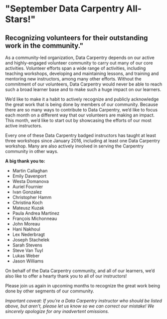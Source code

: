 # "September Data Carpentry All-Stars!"
## Recognizing volunteers for their outstanding work in the community."


As a community-led organization, Data Carpentry depends on our active and highly-engaged volunteer community to carry out many of our core activities. Volunteer efforts span a wide range of activities, including teaching workshops, developing and maintaining lessons, and training and mentoring new instructors, among many other efforts. Without the commitment of our volunteers, Data Carpentry would never be able to reach such a broad learner base and to make such a huge impact on our learners.

We’d like to make it a habit to actively recognize and publicly acknowledge the great work that is being done by members of our community. Because there are so many ways to contribute to Data Carpentry, we’d like to focus each month on a different way that our volunteers are making an impact. This month, we’d like to start out by showcasing the efforts of our most active instructors. 

Every one of these Data Carpentry badged instructors has taught at least three workshops since January 2016, including at least one Data Carpentry workshop. Many are also actively involved in serving the Carpentry community in other ways. 

**A big thank you to:**

- Martin Callaghan
- Emily Davenport
- Westa Domanova
- Auriel Fournier
- Ivan Gonzalez
- Christopher Hamm
- Christina Koch
- Mateusz Kuzak
- Paula Andrea Martinez
- François Michonneau
- John Moreau
- Hani Nakhoul
- Lex Nederbragt
- Joseph Stachelek
- Sarah Stevens
- Steve Van Tuyl
- Lukas Weber
- Jason Williams

On behalf of the Data Carpentry community, and all of our learners, we’d also like to offer a hearty thank you to all of our instructors! 

Please join us again in upcoming months to recognize the great work being done by other segments of our community.

*Important caveat: If you’re a Data Carpentry instructor who should be listed above, but aren’t, please let us know so we can correct our mistake! We sincerely apologize for any inadvertent omissions.*
